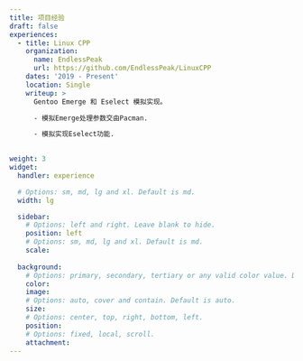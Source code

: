 ```yaml
---
title: 项目经验
draft: false
experiences:
  - title: Linux CPP
    organization:
      name: EndlessPeak
      url: https://github.com/EndlessPeak/LinuxCPP
    dates: '2019 - Present'
    location: Single
    writeup: >
      Gentoo Emerge 和 Eselect 模拟实现。

      - 模拟Emerge处理参数交由Pacman.

      - 模拟实现Eselect功能.
      

weight: 3
widget:
  handler: experience

  # Options: sm, md, lg and xl. Default is md.
  width: lg

  sidebar:
    # Options: left and right. Leave blank to hide.
    position: left
    # Options: sm, md, lg and xl. Default is md.
    scale:
  
  background:
    # Options: primary, secondary, tertiary or any valid color value. Default is primary.
    color:
    image:
    # Options: auto, cover and contain. Default is auto.
    size:
    # Options: center, top, right, bottom, left.
    position:
    # Options: fixed, local, scroll.
    attachment: 
---
```

